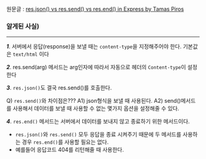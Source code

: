 원문글 : [res.json() vs res.send() vs res.end() in Express by Tamas Piros](https://tpiros.dev/blog/res-json-vs-res-send-vs-res-end-in-express/)

### 알게된 사실)

---

**_1_**. 서버에서 응답(response)을 보낼 때는 `content-type`을 지정해주어야 한다. 기본값은 `text/html` 이다

**_2_**. res.send(arg) 메서드는 arg인자에 따라서 자동으로 헤더의 `Content-type`이 설정한다

**_3_**. `res.json()`도 결국 res.send()를 호출한다.

Q) `res.send()`와 차이점은???
A1) json형식을 보낼 때 사용된다.
A2) send()메서드를 사용해서 데이터를 보낼 때 사용할 수 없는 몇가지 옵션을 설정해줄 수 있다.

**_4_**. `res.end()` 메서드는 서버에서 데이터를 보내지 않고 종료하기 위한 메서드이다.

- `res.json()`와 `res.send()` 모두 응답을 종료 시켜주기 때문에 두 메서드를 사용하는 경우 `res.end()`를 사용할 필요는 없다.
- 예를들어 응답코드 404를 리턴해줄 때 사용한다.
